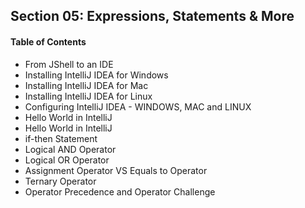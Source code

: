 ## Section 05: Expressions, Statements & More

#### Table of Contents
- From JShell to an IDE
- Installing IntelliJ IDEA for Windows
- Installing IntelliJ IDEA for Mac
- Installing IntelliJ IDEA for Linux
- Configuring IntelliJ IDEA - WINDOWS, MAC and LINUX
- Hello World in IntelliJ
- Hello World in IntelliJ
- if-then Statement
- Logical AND Operator
- Logical OR Operator
- Assignment Operator VS Equals to Operator
- Ternary Operator
- Operator Precedence and Operator Challenge
